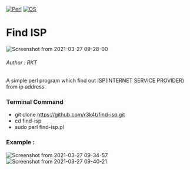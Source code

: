 [![Perl](https://img.shields.io/badge/Program-Perl-lightwhite.svg)](https://metacpan.org/release/perl)
[![OS](https://img.shields.io/badge/Tested%20On-Linux-yellowgreen.svg)](https://en.wikipedia.org/wiki/Linux)

# Find  ISP

![Screenshot from 2021-03-27 09-28-00](https://user-images.githubusercontent.com/69615463/112709562-df998500-8ee4-11eb-94df-103ab5cbc8ef.png)

<h6>Author : RKT</h6>

A simple perl program which find out ISP(INTERNET SERVICE PROVIDER) from ip address.


### Terminal Command ###

+ git clone https://github.com/r3k4t/find-isp.git
+ cd find-isp
+ sudo perl find-isp.pl


### Example : ###

![Screenshot from 2021-03-27 09-34-57](https://user-images.githubusercontent.com/69615463/112709572-f3dd8200-8ee4-11eb-8636-2891c7eeadd0.png)
![Screenshot from 2021-03-27 09-40-21](https://user-images.githubusercontent.com/69615463/112709573-f93acc80-8ee4-11eb-8f95-eb2643e6e352.png)






